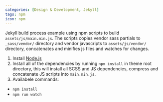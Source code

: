 ```yaml
---
categories: [Design & Development, Jekyll]
tags: npm
icon: npm
---
```


Jekyll build process example using npm scripts to build `assets/js/main.min.js`. The scripts copies vendor sass partials to `_sass/vendor/` directory and vendor javascripts to `assets/js/vendor/` directory, concatenates and minifies js files and watches for changes.

1. Install [Node.js](https://nodejs.org/en/)
2. Install all of the dependencies by running `npm install` in theme root directory, this will install all SCSS and JS dependencies, compress and concatenate JS scripts into `main.min.js`.
3. Availabele commands:
  * `npm install`
  * `npm run watch`

